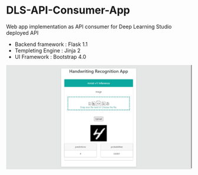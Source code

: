 # DLS-API-Consumer-App
Web app implementation as API consumer for Deep Learning Studio deployed API 
- Backend framework : Flask 1.1
- Templeting Engine : Jinja 2
- UI Framework : Bootstrap 4.0 

![](static/screenshot.png)
